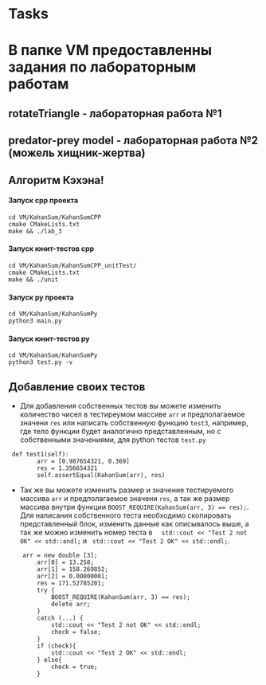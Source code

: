 # Tasks



# В папке VM предоставленны задания по лабораторным работам
## rotateTriangle - лабораторная работа №1
## predator-prey model - лабораторная работа №2 (можель хищник-жертва)

## Алгоритм Кэхэна!

#### Запуск cpp проекта

```
cd VM/KahanSum/KahanSumCPP
cmake CMakeLists.txt 
make && ./lab_3
```

#### Запуск юнит-тестов cpp
```
cd VM/KahanSum/KahanSumCPP_unitTest/
cmake CMakeLists.txt 
make && ./unit
```

#### Запуск py проекта
```
cd VM/KahanSum/KahanSumPy
python3 main.py
```

#### Запуск юнит-тестов py
```
cd VM/KahanSum/KahanSumPy
python3 test.py -v
```

## Добавление своих тестов
- Для добавления собственных тестов вы можете изменить количество чисел в тестиреумом массиве `arr` и предполагаемое значени `res` или написать собственную функцию `test3`, например, где тело функции будет аналогично представленным, но с собственными значениями, для python тестов `test.py`
```
 def test1(self):
        arr = [0.987654321, 0.369]
        res = 1.356654321
        self.assertEqual(KahanSum(arr), res)
```

- Так же вы можете изменить размер и значение тестируемого массива `arr` и предполагаемое значени `res`, а так же размер массива внутри функции `BOOST_REQUIRE(KahanSum(arr, 3) == res);`. Для написания собственного теста необходимо скопировать представленный блок, изменить данные как описывалось выше, а так же можно изменить номер теста в `  std::cout << "Test 2 not OK" << std::endl;` и ` std::cout << "Test 2 OK" << std::endl;`.
```
	arr = new double [3];
        arr[0] = 13.258;
        arr[1] = 158.269852;
        arr[2] = 0.00000001;
        res = 171.52785201;
        try {
            BOOST_REQUIRE(KahanSum(arr, 3) == res);
            delete arr;
        }
        catch (...) {
            std::cout << "Test 2 not OK" << std::endl;
            check = false;
        }
        if (check){
            std::cout << "Test 2 OK" << std::endl;
        } else{
            check = true;
        }
```
